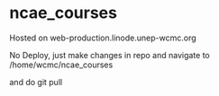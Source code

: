 # ncae_courses

Hosted on web-production.linode.unep-wcmc.org

No Deploy, just make changes in repo and navigate to /home/wcmc/ncae_courses

and do git pull
